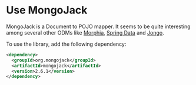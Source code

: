 # Use MongoJack

MongoJack is a Document to POJO mapper. It seems to be quite interesting among several other ODMs like [Morphia](https://github.com/mongodb/morphia), [Spring Data](http://projects.spring.io/spring-data/) and [Jongo](http://jongo.org).

To use the library, add the following dependency:

  ```xml
<dependency>
    <groupId>org.mongojack</groupId>
    <artifactId>mongojack</artifactId>
    <version>2.6.1</version>
</dependency>
  ```
